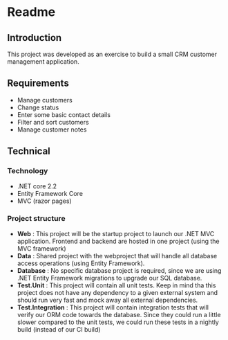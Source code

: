 # Readme

## Introduction
This project was developed as an exercise to build a small CRM customer management application.

## Requirements
- Manage customers
- Change status
- Enter some basic contact details
- Filter and sort customers 
- Manage customer notes

## Technical
### Technology
- .NET core 2.2 
- Entity Framework Core
- MVC (razor pages)

### Project structure
- **Web** : This project will be the startup project to launch our .NET MVC application. Frontend and backend are hosted in one project (using the MVC framework)
- **Data** : Shared project with the webproject that will handle all database access operations (using Entity Framework). 
- **Database** : No specific database project is required, since we are using .NET Entity Framework migrations to upgrade our SQL database.
- **Test.Unit** : This project will contain all unit tests. Keep in mind tha this project does not have any dependency to a given external system and should run very fast and mock away all external dependencies. 
- **Test.Integration** : This project will contain integration tests that will verify our ORM code towards the database. Since they could run a little slower compared to the unit tests, we could run these tests in a nightly build (instead of our CI build)